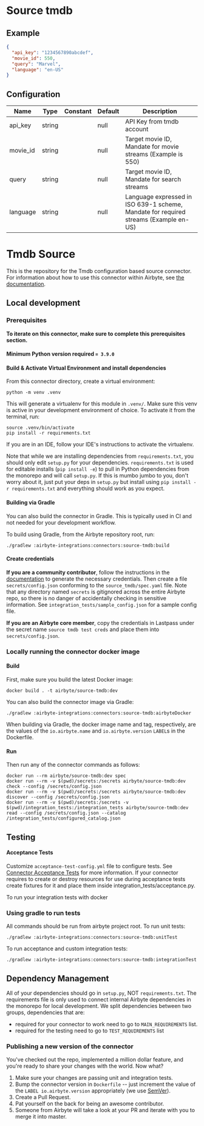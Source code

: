 # Source tmdb

## Example
```json
{
  "api_key": "1234567890abcdef",
  "movie_id": 550,
  "query": "Marvel",
  "language": "en-US"
}
```

## Configuration
| Name | Type | Constant | Default | Description |
| --- | --- | --- | --- | --- |
|api_key|string||null|API Key from tmdb account|
|movie_id|string||null|Target movie ID, Mandate for movie streams (Example is 550)|
|query|string||null|Target movie ID, Mandate for search streams|
|language|string||null|Language expressed in ISO 639-1 scheme, Mandate for required streams (Example en-US)|

# Tmdb Source

This is the repository for the Tmdb configuration based source connector.
For information about how to use this connector within Airbyte, see [the documentation](https://docs.airbyte.io/integrations/sources/tmdb).

## Local development

### Prerequisites
**To iterate on this connector, make sure to complete this prerequisites section.**

#### Minimum Python version required `= 3.9.0`

#### Build & Activate Virtual Environment and install dependencies
From this connector directory, create a virtual environment:
```
python -m venv .venv
```

This will generate a virtualenv for this module in `.venv/`. Make sure this venv is active in your
development environment of choice. To activate it from the terminal, run:
```
source .venv/bin/activate
pip install -r requirements.txt

```
If you are in an IDE, follow your IDE's instructions to activate the virtualenv.

Note that while we are installing dependencies from `requirements.txt`, you should only edit `setup.py` for your dependencies. `requirements.txt` is
used for editable installs (`pip install -e`) to pull in Python dependencies from the monorepo and will call `setup.py`.
If this is mumbo jumbo to you, don't worry about it, just put your deps in `setup.py` but install using `pip install -r requirements.txt` and everything
should work as you expect.

#### Building via Gradle
You can also build the connector in Gradle. This is typically used in CI and not needed for your development workflow.

To build using Gradle, from the Airbyte repository root, run:
```
./gradlew :airbyte-integrations:connectors:source-tmdb:build
```

#### Create credentials
**If you are a community contributor**, follow the instructions in the [documentation](https://docs.airbyte.io/integrations/sources/tmdb)
to generate the necessary credentials. Then create a file `secrets/config.json` conforming to the `source_tmdb/spec.yaml` file.
Note that any directory named `secrets` is gitignored across the entire Airbyte repo, so there is no danger of accidentally checking in sensitive information.
See `integration_tests/sample_config.json` for a sample config file.

**If you are an Airbyte core member**, copy the credentials in Lastpass under the secret name `source tmdb test creds`
and place them into `secrets/config.json`.

### Locally running the connector docker image

#### Build
First, make sure you build the latest Docker image:
```
docker build . -t airbyte/source-tmdb:dev
```

You can also build the connector image via Gradle:
```
./gradlew :airbyte-integrations:connectors:source-tmdb:airbyteDocker
```
When building via Gradle, the docker image name and tag, respectively, are the values of the `io.airbyte.name` and `io.airbyte.version` `LABEL`s in
the Dockerfile.

#### Run
Then run any of the connector commands as follows:
```
docker run --rm airbyte/source-tmdb:dev spec
docker run --rm -v $(pwd)/secrets:/secrets airbyte/source-tmdb:dev check --config /secrets/config.json
docker run --rm -v $(pwd)/secrets:/secrets airbyte/source-tmdb:dev discover --config /secrets/config.json
docker run --rm -v $(pwd)/secrets:/secrets -v $(pwd)/integration_tests:/integration_tests airbyte/source-tmdb:dev read --config /secrets/config.json --catalog /integration_tests/configured_catalog.json
```
## Testing

#### Acceptance Tests
Customize `acceptance-test-config.yml` file to configure tests. See [Connector Acceptance Tests](https://docs.airbyte.io/connector-development/testing-connectors/connector-acceptance-tests-reference) for more information.
If your connector requires to create or destroy resources for use during acceptance tests create fixtures for it and place them inside integration_tests/acceptance.py.

To run your integration tests with docker

### Using gradle to run tests
All commands should be run from airbyte project root.
To run unit tests:
```
./gradlew :airbyte-integrations:connectors:source-tmdb:unitTest
```
To run acceptance and custom integration tests:
```
./gradlew :airbyte-integrations:connectors:source-tmdb:integrationTest
```

## Dependency Management
All of your dependencies should go in `setup.py`, NOT `requirements.txt`. The requirements file is only used to connect internal Airbyte dependencies in the monorepo for local development.
We split dependencies between two groups, dependencies that are:
* required for your connector to work need to go to `MAIN_REQUIREMENTS` list.
* required for the testing need to go to `TEST_REQUIREMENTS` list

### Publishing a new version of the connector
You've checked out the repo, implemented a million dollar feature, and you're ready to share your changes with the world. Now what?
1. Make sure your changes are passing unit and integration tests.
1. Bump the connector version in `Dockerfile` -- just increment the value of the `LABEL io.airbyte.version` appropriately (we use [SemVer](https://semver.org/)).
1. Create a Pull Request.
1. Pat yourself on the back for being an awesome contributor.
1. Someone from Airbyte will take a look at your PR and iterate with you to merge it into master.
